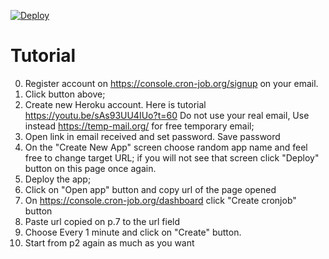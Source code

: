 [![Deploy](https://www.herokucdn.com/deploy/button.svg)](https://heroku.com/deploy)


# Tutorial
0. Register account on https://console.cron-job.org/signup on your email.
1. Click button above;
2. Create new Heroku account. Here is tutorial https://youtu.be/sAs93UU4IUo?t=60 Do not use your real email, Use instead https://temp-mail.org/ for free temporary email;
3. Open link in email received and set password. Save password 
5. On the "Create New App" screen choose random app name and feel free to change target URL; if you will not see that screen click "Deploy" button on this page once again.
6. Deploy the app;
7. Click on "Open app" button and copy url of the page opened 
8. On https://console.cron-job.org/dashboard click "Create cronjob" button
9. Paste url copied on p.7 to the url field
10. Choose Every 1 minute and click on "Create" button.
11. Start from p2 again as much as you want 
